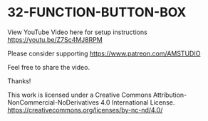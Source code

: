 # 32-FUNCTION-BUTTON-BOX

View YouTube Video here for setup instructions
https://youtu.be/Z7Sc4MJ8RPM

Please consider supporting 
https://www.patreon.com/AMSTUDIO

Feel free to share the video. 

Thanks!

This work is licensed under a Creative Commons Attribution-NonCommercial-NoDerivatives 4.0 International License.
https://creativecommons.org/licenses/by-nc-nd/4.0/
